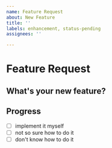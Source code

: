 ```yaml
---
name: Feature Request
about: New Feature
title: ''
labels: enhancement, status-pending
assignees: ''

---
```

<!-- 
    Hey you! Looks like you're making a feature request!

    It's convention: Once you create a feature request, you should:
     - either self assign
     - or help resolve another one.

    Even a comment explaining how another feature request could
    be improved will be good.

    Thank you!
-->
# Feature Request
## What's your new feature?
## Progress
 - [ ] implement it myself
 - [ ] not so sure how to do it
 - [ ] don't know how to do it
